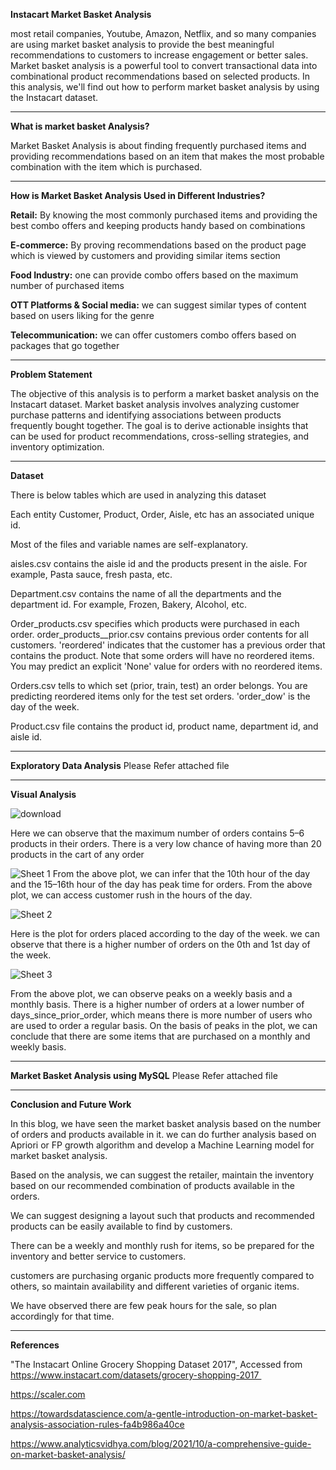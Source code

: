 
**Instacart Market Basket Analysis**

most retail companies, Youtube, Amazon, Netflix, and so many companies are using market basket analysis to provide the best meaningful recommendations to customers to increase engagement or better sales. Market basket analysis is a powerful tool to convert transactional data into combinational product recommendations based on selected products. In this analysis, we'll find out how to perform market basket analysis by using the Instacart dataset.

---

**What is market basket Analysis?**

Market Basket Analysis is about finding frequently purchased items and providing recommendations based on an item that makes the most probable combination with the item which is purchased.

---

**How is Market Basket Analysis Used in Different Industries?**

**Retail:** By knowing the most commonly purchased items and providing the best combo offers and keeping products handy based on combinations

**E-commerce:** By proving recommendations based on the product page which is viewed by customers and providing similar items section

**Food Industry:** one can provide combo offers based on the maximum number of purchased items

**OTT Platforms & Social media:** we can suggest similar types of content based on users liking for the genre

**Telecommunication:** we can offer customers combo offers based on packages that go together

---

**Problem Statement**

The objective of this analysis is to perform a market basket analysis on the Instacart dataset. Market basket analysis involves analyzing customer purchase 
patterns and identifying associations between products frequently bought together. The goal is to derive actionable insights that can be used for product recommendations, cross-selling strategies, and inventory optimization.

---

**Dataset**

There is below tables which are used in analyzing this dataset

Each entity Customer, Product, Order, Aisle, etc has an associated unique id.

Most of the files and variable names are self-explanatory.

aisles.csv contains the aisle id and the products present in the aisle. For example, Pasta sauce, fresh pasta, etc.

Department.csv contains the name of all the departments and the department id. For example, Frozen, Bakery, Alcohol, etc.

Order_products.csv specifies which products were purchased in each order. order_products__prior.csv contains previous order contents for all customers. 
'reordered' indicates that the customer has a previous order that contains the product. Note that some orders will have no reordered items. You may predict an explicit 'None' value for orders with no reordered items.

Orders.csv tells to which set (prior, train, test) an order belongs. You are predicting reordered items only for the test set orders. 'order_dow' is the day of the week.

Product.csv file contains the product id, product name, department id, and aisle id.

---
**Exploratory Data Analysis**
Please Refer attached file

---
**Visual Analysis**

![download](https://github.com/PrathameshPipaliya/Instacart-Market-basket-analysis/assets/119769729/61dc65d0-4868-4d23-b6ee-eae3c610e352)

Here we can observe that the maximum number of orders contains 5–6 products in their orders.
There is a very low chance of having more than 20 products in the cart of any order

![Sheet 1](https://github.com/PrathameshPipaliya/Instacart-Market-basket-analysis/assets/119769729/df82ac24-9913-40d8-ab2a-25783c01c74f)
From the above plot, we can infer that the 10th hour of the day and the 15–16th hour of the day has peak time for orders.
From the above plot, we can access customer rush in the hours of the day.

![Sheet 2](https://github.com/PrathameshPipaliya/Instacart-Market-basket-analysis/assets/119769729/0dd600eb-e6fe-4018-9b9d-047410e33706)

Here is the plot for orders placed according to the day of the week. we can observe that there is a higher number of orders on the 0th and 1st day of the week.

![Sheet 3](https://github.com/PrathameshPipaliya/Instacart-Market-basket-analysis/assets/119769729/73d38518-0ef8-4ca4-a06e-99ff6ef154b0)

From the above plot, we can observe peaks on a weekly basis and a monthly basis.
There is a higher number of orders at a lower number of days_since_prior_order, which means there is more number of users who are used to order a regular basis.
On the basis of peaks in the plot, we can conclude that there are some items that are purchased on a monthly and weekly basis.

---
**Market Basket Analysis using MySQL**
Please Refer attached file

---
**Conclusion and Future Work**

In this blog, we have seen the market basket analysis based on the number of orders and products available in it. we can do further analysis based on Apriori or FP growth algorithm and develop a Machine Learning model for market basket analysis.

Based on the analysis, we can suggest the retailer, maintain the inventory based on our recommended combination of products available in the orders.

We can suggest designing a layout such that products and recommended products can be easily available to find by customers.

There can be a weekly and monthly rush for items, so be prepared for the inventory and better service to customers.

customers are purchasing organic products more frequently compared to others, so maintain availability and different varieties of organic items.

We have observed there are few peak hours for the sale, so plan accordingly for that time.

---

**References**

"The Instacart Online Grocery Shopping Dataset 2017", Accessed from https://www.instacart.com/datasets/grocery-shopping-2017 

https://scaler.com

https://towardsdatascience.com/a-gentle-introduction-on-market-basket-analysis-association-rules-fa4b986a40ce

https://www.analyticsvidhya.com/blog/2021/10/a-comprehensive-guide-on-market-basket-analysis/
